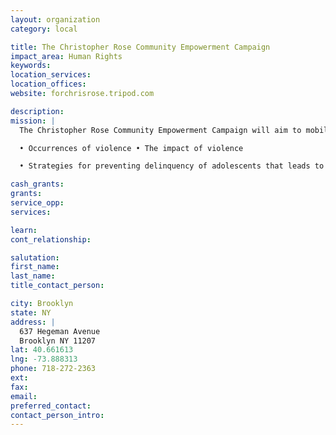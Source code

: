 ```yaml
---
layout: organization
category: local

title: The Christopher Rose Community Empowerment Campaign
impact_area: Human Rights
keywords: 
location_services: 
location_offices: 
website: forchrisrose.tripod.com

description: 
mission: |
  The Christopher Rose Community Empowerment Campaign will aim to mobilize community stakeholders and others for support and involvement in activities to increase community awareness of the following: • The factors that contribute to youth violence

  • Occurrences of violence • The impact of violence

  • Strategies for preventing delinquency of adolescents that leads to youth gang involvement and community violence 

cash_grants: 
grants: 
service_opp: 
services: 

learn: 
cont_relationship: 

salutation: 
first_name: 
last_name: 
title_contact_person: 

city: Brooklyn
state: NY
address: |
  637 Hegeman Avenue  
  Brooklyn NY 11207
lat: 40.661613
lng: -73.888313
phone: 718-272-2363
ext: 
fax: 
email: 
preferred_contact: 
contact_person_intro: 
---
```

